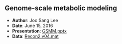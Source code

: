 Genome-scale metabolic modeling
-------------------------------

- **Author**: Joo Sang Lee
- **Date**: June 15, 2016
- **Presentation**: [GSMM.pptx](GSMM.pptx)
- **Data**: [Recon2.v04.mat](Recon2.v04.mat)

